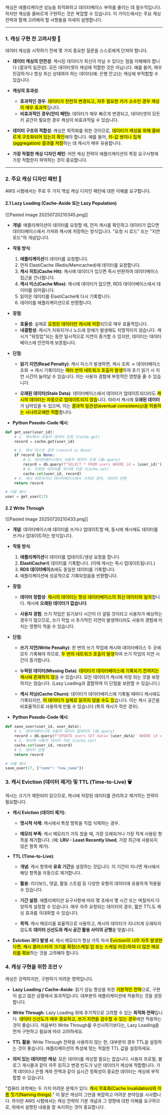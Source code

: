 
캐싱은 애플리케이션 성능을 최적화하고 데이터베이스 부하를 줄이는 데 필수적입니다. 하지만 캐싱을 올바르게 구현하는 것은 복잡할 수 있습니다. 이 가이드에서는 주요 캐싱 전략과 함께 고려해야 할 사항들을 자세히 설명합니다.

---

### 1. 캐싱 구현 전 고려사항 🤔

데이터 캐싱을 시작하기 전에 몇 가지 중요한 질문을 스스로에게 던져야 합니다.

- **데이터 캐싱의 안전성**: 캐시된 데이터가 최신이 아닐 수 있다는 점을 이해해야 합니다 (결과적 일관성). 모든 데이터셋이 캐싱에 적합한 것은 아닙니다. 예를 들어, 매우 민감하거나 항상 최신 상태여야 하는 데이터(예: 은행 잔고)는 캐싱에 부적합할 수 있습니다.

- **캐싱의 효과성**:
    - **효과적인 경우**: <mark class="hltr-red">데이터가 천천히 변경되고, 자주 필요한 키가 소수인 경우 캐싱이 매우 효과적</mark>입니다.
    - **비효과적인 경우(안티 패턴)**: 데이터가 매우 빠르게 변경되고, 데이터셋의 모든 키 공간이 필요한 경우 캐싱이 비효과적일 수 있습니다.

- **데이터 구조의 적합성**: 캐싱은 최적화를 위한 것이므로, <mark class="hltr-red">데이터가 캐싱을 위해 올바르게 구조화되어 있는지 확인</mark>해야 합니다. 예를 들어, <mark class="hltr-red">키-값 쌍이나 집계(aggregation) 결과를 저장</mark>하는 데 캐시가 매우 유용합니다.

- **가장 적절한 캐싱 디자인 패턴**: 어떤 캐싱 전략이 애플리케이션의 특정 요구사항에 가장 적합한지 파악하는 것이 중요합니다.

---

### 2. 주요 캐싱 디자인 패턴 🔄

AWS 시험에서는 주로 두 가지 핵심 캐싱 디자인 패턴에 대한 이해를 요구합니다.

#### 2.1 Lazy Loading (Cache-Aside 또는 Lazy Population)

![[Pasted image 20250720210345.png]]

- **개념**: 애플리케이션이 데이터를 요청할 때, 먼저 캐시를 확인하고 데이터가 없으면 데이터베이스에서 가져와 캐시에 저장하는 방식입니다. "요청 시 로드" 또는 "지연 로드"의 개념입니다.
    
- **작동 방식**:
    1. **애플리케이션**이 데이터를 요청합니다.
    2. 먼저 ElastiCache (Redis/Memcached)에 데이터를 요청합니다.
    3. **캐시 히트(Cache Hit)**: 캐시에 데이터가 있으면 즉시 반환하여 데이터베이스 접근을 건너뜁니다.
    4. **캐시 미스(Cache Miss)**: 캐시에 데이터가 없으면, RDS 데이터베이스에서 데이터를 읽어옵니다.
    5. 읽어온 데이터를 ElastiCache에 다시 기록합니다.
    6. 데이터를 애플리케이션으로 반환합니다.

- **장점**:
    - **효율성**: 실제로 <mark class="hltr-red">요청된 데이터만 캐시에 저장</mark>되므로 매우 효율적입니다.
    - **내결함성**: 캐시가 지워지거나 노드에 장애가 발생해도 치명적이지 않습니다. 캐시가 "워밍업"되는 동안 일시적으로 지연이 증가할 수 있지만, 데이터는 데이터베이스에 안전하게 보존됩니다.

- **단점**:
    - **읽기 지연(Read Penalty)**: 캐시 미스가 발생하면, 캐시 조회 → 데이터베이스 조회 → 캐시 기록이라는 <mark class="hltr-red">여러 번의 네트워크 호출이 발생</mark>하여 초기 읽기 시 지연 시간이 늘어날 수 있습니다. 이는 사용자 경험에 부정적인 영향을 줄 수 있습니다.

    - **오래된 데이터(Stale Data)**: 데이터베이스에서 데이터가 업데이트되더라도 <mark class="hltr-red">캐시의 데이터는 자동으로 업데이트되지 않습</mark>니다. 따라서 캐시에 **오래된 데이터**가 남아있을 수 있으며, 이는 <mark class="hltr-red">결과적 일관성(eventual consistency)을 허용하는 시나리오에만 적합</mark>합니다.
        
- **Python Pseudo-Code 예시**:

```python
def get_user(user_id):
	# 1. 캐시에서 사용자 데이터 조회 (Cache.get)
	record = cache.get(user_id)

	# 2. 캐시 미스인 경우 (record is None)
	if record is None:
		# 3. 데이터베이스에서 사용자 데이터 조회 (db.query)
		record = db.query(f"SELECT * FROM users WHERE id = {user_id}")
		# 4. 조회된 데이터를 캐시에 저장 (Cache.set)
		cache.set(user_id, record)
	# 5. 캐시 히트이거나 데이터베이스에서 가져온 경우, 데이터 반환
	return record

# 사용 예시
user = get_user(17)
```

#### 2.2 Write Through

![[Pasted image 20250720210433.png]]

- **개념**: 데이터베이스에 데이터를 쓰거나 업데이트할 때, 동시에 캐시에도 데이터를 쓰거나 업데이트하는 방식입니다.
    
- **작동 방식**:
    1. **애플리케이션**이 데이터를 업데이트/생성 요청을 합니다.
    2. **ElastiCache**에 데이터를 기록합니다. (이때 캐시는 즉시 업데이트됩니다.)
    3. **RDS 데이터베이스**에도 동일한 데이터를 기록합니다.
    4. 애플리케이션에 성공적으로 기록되었음을 반환합니다.

- **장점**:
    - **데이터 정합성**: <mark class="hltr-red">캐시의 데이터는 항상 데이터베이스의 최신 데이터와 일치</mark>합니다. 캐시에 **오래된 데이터가 없습니다**.

    - **사용자 경험**: 쓰기 작업은 읽기보다 시간이 더 걸릴 것이라고 사용자가 예상하는 경우가 많으므로, 쓰기 작업 시 추가적인 지연이 발생하더라도 사용자 경험에 미치는 영향이 적을 수 있습니다.
        
- **단점**:
    - **쓰기 지연(Write Penalty)**: 한 번의 쓰기 작업에 캐시와 데이터베이스 두 곳에 모두 기록해야 하므로, <mark class="hltr-red">두 번의 네트워크 호출이 발생</mark>하여 쓰기 작업의 지연 시간이 증가합니다.

    - **누락된 데이터(Missing Data)**: <mark class="hltr-red">데이터가 데이터베이스에 기록되기 전까지는 캐시에 존재하지 않</mark>을 수 있습니다. 모든 데이터가 캐시에 저장 되는 것을 보장하지는 않습니다. (Lazy Loading과 결합하여 이 단점을 보완할 수 있습니다.)

    - **캐시 처닝(Cache Churn)**: 데이터가 데이터베이스에 기록될 때마다 캐시에도 기록되지만, <mark class="hltr-red">이 데이터가 실제로 읽히지 않을 수도 있</mark>습니다. 이는 캐시 공간을 비효율적으로 사용하게 만들 수 있습니다 (특히 캐시가 작은 경우).

- **Python Pseudo-Code 예시**:

```python
def save_user(user_id, user_data):
	# 1. 데이터베이스에 사용자 데이터 업데이트 (db.query)
	record = db.query(f"UPDATE users SET data='{user_data}' WHERE id = {user_id}")
	# 2. 캐시에 사용자 데이터 저장 (Cache.set)
	cache.set(user_id, record)
	# 3. 데이터 반환
	return record

# 사용 예시
save_user(17, {"name": "new_name"})
```

### 3. 캐시 Eviction (데이터 제거) 및 TTL (Time-to-Live) 🗑️

캐시는 크기가 제한되어 있으므로, 캐시에 저장된 데이터를 관리하고 제거하는 전략이 필요합니다.

- **캐시 Eviction (데이터 제거)**:
    - **명시적 삭제**: 캐시에서 특정 항목을 직접 삭제하는 경우.

    - **메모리 부족**: 캐시 메모리가 가득 찼을 때, 가장 오래되거나 가장 적게 사용된 항목을 제거합니다. (예: **LRU - Least Recently Used**, 가장 최근에 사용되지 않은 항목 제거).

- **TTL (Time-to-Live)**:
    - **개념**: 캐시 항목에 **유효 기간**을 설정하는 것입니다. 이 기간이 지나면 캐시에서 해당 항목을 자동으로 제거합니다.

    - **활용**: 리더보드, 댓글, 활동 스트림 등 다양한 유형의 데이터에 유용하게 적용될 수 있습니다.

    - **기간 설정**: 애플리케이션 요구사항에 따라 몇 초에서 몇 시간 또는 며칠까지 다양하게 설정할 수 있습니다. 매우 자주 요청되는 데이터의 경우, 짧은 TTL도 캐싱 효과를 극대화할 수 있습니다.

    - **목적**: 캐시 메모리를 효율적으로 사용하고, 캐시의 데이터가 지나치게 오래되지 않도록 **데이터 신선도와 캐시 공간 활용 사이의 균형**을 맞춥니다.

- **Eviction 과다 발생 시**: 캐시 메모리가 항상 가득 차서 <mark class="hltr-red">Eviction이 너무 자주 발생한다면, 캐시 클러스터의 크기를 확장(스케일 업 또는 스케일 아웃)하여 더 많은 메모리를 확보</mark>하는 것을 고려해야 합니다.

### 4. 캐싱 구현을 위한 조언 💡

캐싱은 강력하지만, 구현하기 어려운 영역입니다.

- **Lazy Loading / Cache-Aside**: 읽기 성능 향상을 위한 <mark class="hltr-red">기본적인 전략</mark>으로, 구현이 쉽고 많은 상황에서 효과적입니다. 대부분의 애플리케이션에 적용하는 것을 권장합니다.

- **Write Through**: Lazy Loading 위에 추가적으로 고려할 수 있는 **최적화 전략**입니다. <mark class="hltr-red">데이터 신선도가 매우 중요하고, 쓰기 지연을 감수할 수 있는 경우</mark>에만 적용하는 것이 좋습니다. 처음부터 Write Through를 우선시하기보다는, Lazy Loading을 먼저 구현하고 필요에 따라 고려하세요.

- **TTL 활용**: Write Through 전략을 사용하지 않는 한, 대부분의 경우 TTL을 설정하는 것이 좋습니다. 애플리케이션의 특성에 맞는 적절한 TTL 값을 설정하세요.

- **의미 있는 데이터만 캐싱**: 모든 데이터를 캐싱할 필요는 없습니다. 사용자 프로필, 블로그 게시물과 같이 자주 읽히고 변경 빈도가 낮은 데이터가 캐싱에 적합합니다. 가격 데이터나 은행 계좌 잔액과 같이 실시간 정확성이 중요한 데이터는 캐싱에 부적합할 수 있습니다.


"컴퓨터 과학에는 두 가지 어려운 문제가 있다: <mark class="hltr-red">캐시 무효화(Cache Invalidation)와 이름 짓기(Naming things)</mark>." 이 말은 캐싱이 그만큼 복잡하고 어려운 분야임을 시사합니다. 하지만 AWS 시험에서는 캐싱 전략의 기본 개념과 그 영향에 대한 이해를 요구하므로, 위에서 설명된 내용을 잘 숙지하는 것이 중요합니다.

